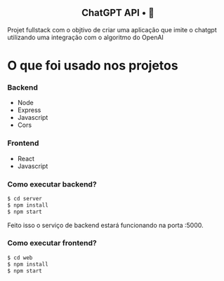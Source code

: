<!-- <p align="center">
<img src="https://imgur.com/npkT3Tw.png" width="350" title="chatgpt">
</p> -->

<h2 align="center">
  ChatGPT API • 🤖
</h2>

Projet fullstack com o objtivo de criar uma aplicação que imite o chatgpt utilizando uma integração com o algoritmo do OpenAI

<!-- <p align="center">
<img src="" title="ChatGPT">
</p> -->

# O que foi usado nos projetos

### Backend
  - Node
  - Express
  - Javascript
  - Cors

### Frontend
  - React
  - Javascript


### Como executar backend?

```sh
$ cd server
$ npm install
$ npm start
```

Feito isso o serviço de backend estará funcionando na porta :5000. 

### Como executar frontend?

```sh
$ cd web
$ npm install
$ npm start
```
